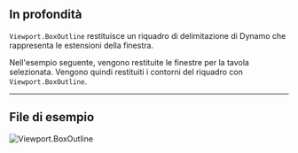 ## In profondità
`Viewport.BoxOutline` restituisce un riquadro di delimitazione di Dynamo che rappresenta le estensioni della finestra.

Nell'esempio seguente, vengono restituite le finestre per la tavola selezionata. Vengono quindi restituiti i contorni del riquadro con `Viewport.BoxOutline`.
___
## File di esempio

![Viewport.BoxOutline](./Revit.Elements.Viewport.BoxOutline_img.jpg)
